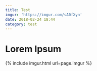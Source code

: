 ```yaml
---
title: Test
imgur: 'https://imgur.com/sA0fXyn'
date: 2018-02-24 18:44
category: test
---
```

# Lorem Ipsum
{% include imgur.html url=page.imgur %}
